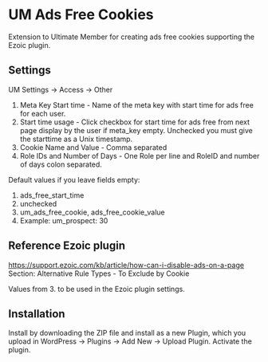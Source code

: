 # UM Ads Free Cookies
Extension to Ultimate Member for creating ads free cookies supporting the Ezoic plugin.

## Settings 
UM Settings -> Access -> Other

1. Meta Key Start time - Name of the meta key with start time for ads free for each user.
2. Start time usage - Click checkbox for start time for ads free from next page display by the user if meta_key empty. Unchecked you must give the starttime as a Unix timestamp.
3. Cookie Name and Value - Comma separated
4. Role IDs and Number of Days - One Role per line and RoleID and number of days colon separated.

Default values if you leave fields empty:
1. ads_free_start_time
2. unchecked
3. um_ads_free_cookie, ads_free_cookie_value
4. Example: um_prospect: 30

## Reference Ezoic plugin
https://support.ezoic.com/kb/article/how-can-i-disable-ads-on-a-page  Section: Alternative Rule Types - To Exclude by Cookie

Values from 3. to be used in the Ezoic plugin settings.
## Installation
Install by downloading the ZIP file and install as a new Plugin, which you upload in WordPress -> Plugins -> Add New -> Upload Plugin.
Activate the plugin.
